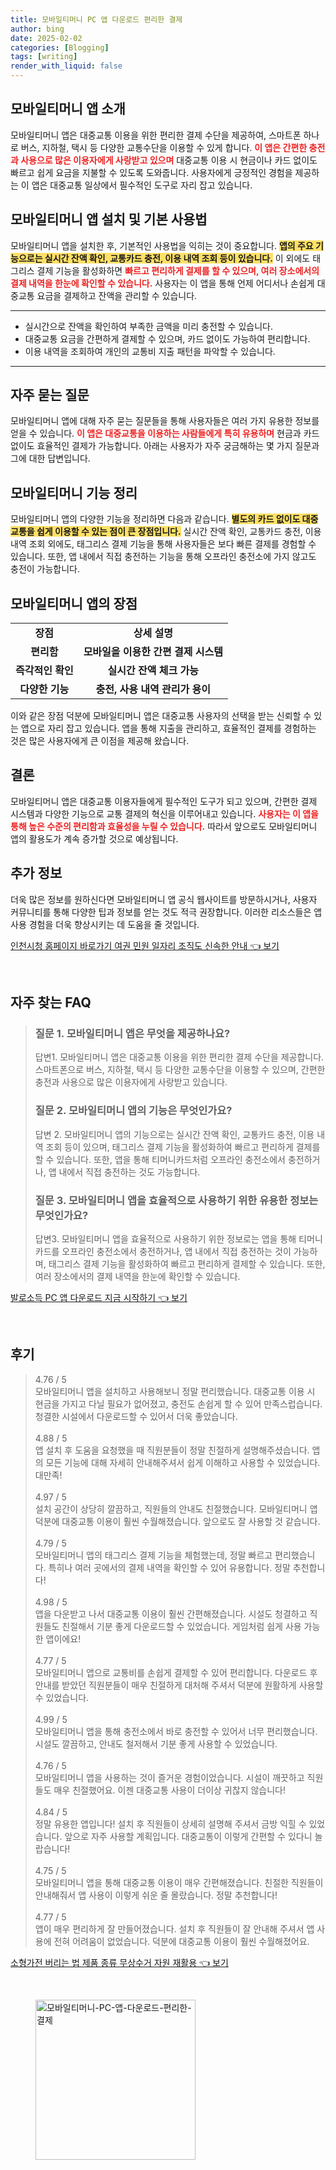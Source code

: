 ```yaml
---
title: 모바일티머니 PC 앱 다운로드 편리한 결제
author: bing
date: 2025-02-02
categories: [Blogging]
tags: [writing]
render_with_liquid: false
---
```



<h2 id='모바일티머니_app소개'>모바일티머니 앱 소개</h2>

<p>모바일티머니 앱은 대중교통 이용을 위한 편리한 결제 수단을 제공하여, 스마트폰 하나로 버스, 지하철, 택시 등 다양한 교통수단을 이용할 수 있게 합니다. <b><span style="color: #ee2323;">이 앱은 간편한 충전과 사용으로 많은 이용자에게 사랑받고 있으며</span></b> 대중교통 이용 시 현금이나 카드 없이도 빠르고 쉽게 요금을 지불할 수 있도록 도와줍니다. 사용자에게 긍정적인 경험을 제공하는 이 앱은 대중교통 일상에서 필수적인 도구로 자리 잡고 있습니다.</p>

<h2 id='모바일티머니_앱_설치_및_기본_사용법'>모바일티머니 앱 설치 및 기본 사용법</h2>

<p>모바일티머니 앱을 설치한 후, 기본적인 사용법을 익히는 것이 중요합니다. <b><span style="background-color: #ffe066;">앱의 주요 기능으로는 실시간 잔액 확인, 교통카드 충전, 이용 내역 조회 등이 있습니다.</span></b> 이 외에도 태그리스 결제 기능을 활성화하면 <b><span style="color: #ee2323;">빠르고 편리하게 결제를 할 수 있으며, 여러 장소에서의 결제 내역을 한눈에 확인할 수 있습니다.</span></b> 사용자는 이 앱을 통해 언제 어디서나 손쉽게 대중교통 요금을 결제하고 잔액을 관리할 수 있습니다.</p>

<hr />

<ul>
    <li>실시간으로 잔액을 확인하여 부족한 금액을 미리 충전할 수 있습니다.</li>
    <li>대중교통 요금을 간편하게 결제할 수 있으며, 카드 없이도 가능하여 편리합니다.</li>
    <li>이용 내역을 조회하여 개인의 교통비 지출 패턴을 파악할 수 있습니다.</li>
</ul>

<hr />

<h2 id='자주_묻는_질문'>자주 묻는 질문</h2>

<p>모바일티머니 앱에 대해 자주 묻는 질문들을 통해 사용자들은 여러 가지 유용한 정보를 얻을 수 있습니다. <b><span style="color: #ee2323;">이 앱은 대중교통을 이용하는 사람들에게 특히 유용하며</span></b> 현금과 카드 없이도 효율적인 결제가 가능합니다. 아래는 사용자가 자주 궁금해하는 몇 가지 질문과 그에 대한 답변입니다.</p>

<h2 id='모바일티머니_기능_정리'>모바일티머니 기능 정리</h2>

<p>모바일티머니 앱의 다양한 기능을 정리하면 다음과 같습니다. <b><span style="background-color: #ffe066;">별도의 카드 없이도 대중교통을 쉽게 이용할 수 있는 점이 큰 장점입니다.</span></b> 실시간 잔액 확인, 교통카드 충전, 이용 내역 조회 외에도, 태그리스 결제 기능을 통해 사용자들은 보다 빠른 결제를 경험할 수 있습니다. 또한, 앱 내에서 직접 충전하는 기능을 통해 오프라인 충전소에 가지 않고도 충전이 가능합니다.</p>

<h2 id='모바일티머니_앱의_장점'>모바일티머니 앱의 장점</h2>

<table>
    <tr>
        <td style="text-align: center; height: 17px;"><b>장점</b></td>
        <td style="text-align: center; height: 17px;"><b>상세 설명</b></td>
    </tr>
    <tr>
        <td style="text-align: center; height: 17px;"><b>편리함</b></td>
        <td style="text-align: center; height: 17px;"><b>모바일을 이용한 간편 결제 시스템</b></td>
    </tr>
    <tr>
        <td style="text-align: center; height: 17px;"><b>즉각적인 확인</b></td>
        <td style="text-align: center; height: 17px;"><b>실시간 잔액 체크 가능</b></td>
    </tr>
    <tr>
        <td style="text-align: center; height: 17px;"><b>다양한 기능</b></td>
        <td style="text-align: center; height: 17px;"><b>충전, 사용 내역 관리가 용이</b></td>
    </tr>
</table>

<p>이와 같은 장점 덕분에 모바일티머니 앱은 대중교통 사용자의 선택을 받는 신뢰할 수 있는 앱으로 자리 잡고 있습니다. 앱을 통해 지출을 관리하고, 효율적인 결제를 경험하는 것은 많은 사용자에게 큰 이점을 제공해 왔습니다.</p>

<h2 id='결론'>결론</h2>

<p>모바일티머니 앱은 대중교통 이용자들에게 필수적인 도구가 되고 있으며, 간편한 결제 시스템과 다양한 기능으로 교통 결제의 혁신을 이루어내고 있습니다. <b><span style="color: #ee2323;">사용자는 이 앱을 통해 높은 수준의 편리함과 효율성을 누릴 수 있습니다.</span></b> 따라서 앞으로도 모바일티머니 앱의 활용도가 계속 증가할 것으로 예상됩니다.</p>

<h2 id='추가_정보'>추가 정보</h2>

<p>더욱 많은 정보를 원하신다면 모바일티머니 앱 공식 웹사이트를 방문하시거나, 사용자 커뮤니티를 통해 다양한 팁과 정보를 얻는 것도 적극 권장합니다. 이러한 리소스들은 앱 사용 경험을 더욱 향상시키는 데 도움을 줄 것입니다.</p>


<p><a class="click-button" title="인천시청 홈페이지 바로가기 여권 민원 일자리 조직도 신속한 안내" href="https://purplelist.github.io/posts/%EC%9D%B8%EC%B2%9C%EC%8B%9C%EC%B2%AD-%ED%99%88%ED%8E%98%EC%9D%B4%EC%A7%80-%EB%B0%94%EB%A1%9C%EA%B0%80%EA%B8%B0-%EC%97%AC%EA%B6%8C-%EB%AF%BC%EC%9B%90-%EC%9D%BC%EC%9E%90%EB%A6%AC-%EC%A1%B0%EC%A7%81%EB%8F%84-%EC%8B%A0%EC%86%8D%ED%95%9C-%EC%95%88%EB%82%B4/" rel="dofollow">인천시청 홈페이지 바로가기 여권 민원 일자리 조직도 신속한 안내 👈 보기</a></p><br>
<h2 id='자주_찾는_FAQ'>자주 찾는 FAQ</h2>
<div itemscope="" itemtype="https://schema.org/FAQPage"> 
<blockquote> 
<div itemscope="" itemprop="mainEntity" itemtype="https://schema.org/Question"> 
<h3 itemprop="name">질문 1. 모바일티머니 앱은 무엇을 제공하나요?</h3> 
<div itemscope="" itemprop="acceptedAnswer" itemtype="https://schema.org/Answer"> 
<span itemprop="text"> 
<p>답변1. 모바일티머니 앱은 대중교통 이용을 위한 편리한 결제 수단을 제공합니다. 스마트폰으로 버스, 지하철, 택시 등 다양한 교통수단을 이용할 수 있으며, 간편한 충전과 사용으로 많은 이용자에게 사랑받고 있습니다.</p> 
</span> 
</div> 
</div> 
<div itemscope="" itemprop="mainEntity" itemtype="https://schema.org/Question"> 
<h3 itemprop="name">질문 2. 모바일티머니 앱의 기능은 무엇인가요?</h3> 
<div itemscope="" itemprop="acceptedAnswer" itemtype="https://schema.org/Answer"> 
<span itemprop="text"> 
<p>답변 2. 모바일티머니 앱의 기능으로는 실시간 잔액 확인, 교통카드 충전, 이용 내역 조회 등이 있으며, 태그리스 결제 기능을 활성화하여 빠르고 편리하게 결제를 할 수 있습니다. 또한, 앱을 통해 티머니카드처럼 오프라인 충전소에서 충전하거나, 앱 내에서 직접 충전하는 것도 가능합니다.</p> 
</span> 
</div> 
</div> 
<div itemscope="" itemprop="mainEntity" itemtype="https://schema.org/Question"> 
<h3 itemprop="name">질문 3. 모바일티머니 앱을 효율적으로 사용하기 위한 유용한 정보는 무엇인가요?</h3> 
<div itemscope="" itemprop="acceptedAnswer" itemtype="https://schema.org/Answer"> 
<span itemprop="text"> 
<p>답변3. 모바일티머니 앱을 효율적으로 사용하기 위한 정보로는 앱을 통해 티머니카드를 오프라인 충전소에서 충전하거나, 앱 내에서 직접 충전하는 것이 가능하며, 태그리스 결제 기능을 활성화하여 빠르고 편리하게 결제할 수 있습니다. 또한, 여러 장소에서의 결제 내역을 한눈에 확인할 수 있습니다.</p> 
</span> 
</div> 
</div> 
</blockquote> 
</div>
<p><a class="click-button" title="발로소득 PC 앱 다운로드 지금 시작하기" href="https://purplelist.github.io/posts/%EB%B0%9C%EB%A1%9C%EC%86%8C%EB%93%9D-PC-%EC%95%B1-%EB%8B%A4%EC%9A%B4%EB%A1%9C%EB%93%9C-%EC%A7%80%EA%B8%88-%EC%8B%9C%EC%9E%91%ED%95%98%EA%B8%B0/" rel="dofollow">발로소득 PC 앱 다운로드 지금 시작하기 👈 보기</a></p><br>
<h2 id='후기'>후기</h2>
<div itemscope itemtype="https://schema.org/Product">
  <blockquote>
  <div itemprop="review" itemscope itemtype="https://schema.org/Review">
      <div itemprop="reviewRating" itemscope itemtype="https://schema.org/Rating"> <span itemprop="ratingValue">4.76</span> / <span itemprop="bestRating">5</span> </div>
      <span itemprop="reviewBody">모바일티머니 앱을 설치하고 사용해보니 정말 편리했습니다. 대중교통 이용 시 현금을 가지고 다닐 필요가 없어졌고, 충전도 손쉽게 할 수 있어 만족스럽습니다. 청결한 시설에서 다운로드할 수 있어서 더욱 좋았습니다.</span>
  </div>
  <br>
  <div itemprop="review" itemscope itemtype="https://schema.org/Review">
      <div itemprop="reviewRating" itemscope itemtype="https://schema.org/Rating"> <span itemprop="ratingValue">4.88</span> / <span itemprop="bestRating">5</span> </div>
      <span itemprop="reviewBody">앱 설치 후 도움을 요청했을 때 직원분들이 정말 친절하게 설명해주셨습니다. 앱의 모든 기능에 대해 자세히 안내해주셔서 쉽게 이해하고 사용할 수 있었습니다. 대만족!</span>
  </div>
  <br>
  <div itemprop="review" itemscope itemtype="https://schema.org/Review">
      <div itemprop="reviewRating" itemscope itemtype="https://schema.org/Rating"> <span itemprop="ratingValue">4.97</span> / <span itemprop="bestRating">5</span> </div>
      <span itemprop="reviewBody">설치 공간이 상당히 깔끔하고, 직원들의 안내도 친절했습니다. 모바일티머니 앱 덕분에 대중교통 이용이 훨씬 수월해졌습니다. 앞으로도 잘 사용할 것 같습니다.</span>
  </div>
  <br>
  <div itemprop="review" itemscope itemtype="https://schema.org/Review">
      <div itemprop="reviewRating" itemscope itemtype="https://schema.org/Rating"> <span itemprop="ratingValue">4.79</span> / <span itemprop="bestRating">5</span> </div>
      <span itemprop="reviewBody">모바일티머니 앱의 태그리스 결제 기능을 체험했는데, 정말 빠르고 편리했습니다. 특히나 여러 곳에서의 결제 내역을 확인할 수 있어 유용합니다. 정말 추천합니다!</span>
  </div>
  <br>
  <div itemprop="review" itemscope itemtype="https://schema.org/Review">
      <div itemprop="reviewRating" itemscope itemtype="https://schema.org/Rating"> <span itemprop="ratingValue">4.98</span> / <span itemprop="bestRating">5</span> </div>
      <span itemprop="reviewBody">앱을 다운받고 나서 대중교통 이용이 훨씬 간편해졌습니다. 시설도 청결하고 직원들도 친절해서 기분 좋게 다운로드할 수 있었습니다. 게임처럼 쉽게 사용 가능한 앱이에요!</span>
  </div>
  <br>
  <div itemprop="review" itemscope itemtype="https://schema.org/Review">
      <div itemprop="reviewRating" itemscope itemtype="https://schema.org/Rating"> <span itemprop="ratingValue">4.77</span> / <span itemprop="bestRating">5</span> </div>
      <span itemprop="reviewBody">모바일티머니 앱으로 교통비를 손쉽게 결제할 수 있어 편리합니다. 다운로드 후 안내를 받았던 직원분들이 매우 친절하게 대처해 주셔서 덕분에 원활하게 사용할 수 있었습니다.</span>
  </div>
  <br>
  <div itemprop="review" itemscope itemtype="https://schema.org/Review">
      <div itemprop="reviewRating" itemscope itemtype="https://schema.org/Rating"> <span itemprop="ratingValue">4.99</span> / <span itemprop="bestRating">5</span> </div>
      <span itemprop="reviewBody">모바일티머니 앱을 통해 충전소에서 바로 충전할 수 있어서 너무 편리했습니다. 시설도 깔끔하고, 안내도 철저해서 기분 좋게 사용할 수 있었습니다.</span>
  </div>
  <br>
  <div itemprop="review" itemscope itemtype="https://schema.org/Review">
      <div itemprop="reviewRating" itemscope itemtype="https://schema.org/Rating"> <span itemprop="ratingValue">4.76</span> / <span itemprop="bestRating">5</span> </div>
      <span itemprop="reviewBody">모바일티머니 앱을 사용하는 것이 즐거운 경험이었습니다. 시설이 깨끗하고 직원들도 매우 친절했어요. 이젠 대중교통 사용이 더이상 귀찮지 않습니다!</span>
  </div>
  <br>
  <div itemprop="review" itemscope itemtype="https://schema.org/Review">
      <div itemprop="reviewRating" itemscope itemtype="https://schema.org/Rating"> <span itemprop="ratingValue">4.84</span> / <span itemprop="bestRating">5</span> </div>
      <span itemprop="reviewBody">정말 유용한 앱입니다! 설치 후 직원들이 상세히 설명해 주셔서 금방 익힐 수 있었습니다. 앞으로 자주 사용할 계획입니다. 대중교통이 이렇게 간편할 수 있다니 놀랍습니다!</span>
  </div>
  <br>
  <div itemprop="review" itemscope itemtype="https://schema.org/Review">
      <div itemprop="reviewRating" itemscope itemtype="https://schema.org/Rating"> <span itemprop="ratingValue">4.75</span> / <span itemprop="bestRating">5</span> </div>
      <span itemprop="reviewBody">모바일티머니 앱을 통해 대중교통 이용이 매우 간편해졌습니다. 친절한 직원들이 안내해줘서 앱 사용이 이렇게 쉬운 줄 몰랐습니다. 정말 추천합니다!</span>
  </div>
  <br>
  <div itemprop="review" itemscope itemtype="https://schema.org/Review">
      <div itemprop="reviewRating" itemscope itemtype="https://schema.org/Rating"> <span itemprop="ratingValue">4.77</span> / <span itemprop="bestRating">5</span> </div>
      <span itemprop="reviewBody">앱이 매우 편리하게 잘 만들어졌습니다. 설치 후 직원들이 잘 안내해 주셔서 앱 사용에 전혀 어려움이 없었습니다. 덕분에 대중교통 이용이 훨씬 수월해졌어요.</span>
  </div>
  </blockquote>
</div>
<p><a class="click-button" title="소형가전 버리는 법 제품 종류 무상수거 자원 재활용" href="https://purplelist.github.io/posts/%EC%86%8C%ED%98%95%EA%B0%80%EC%A0%84-%EB%B2%84%EB%A6%AC%EB%8A%94-%EB%B2%95-%EC%A0%9C%ED%92%88-%EC%A2%85%EB%A5%98-%EB%AC%B4%EC%83%81%EC%88%98%EA%B1%B0-%EC%9E%90%EC%9B%90-%EC%9E%AC%ED%99%9C%EC%9A%A9/" rel="dofollow">소형가전 버리는 법 제품 종류 무상수거 자원 재활용 👈 보기</a></p><br>
<figure class="image"><img src="https://purplelist.github.io/assets/img/thumbnail/모바일티머니-PC-앱-다운로드-편리한-결제.webp" alt="모바일티머니-PC-앱-다운로드-편리한-결제" width="256" height="256"></figure>